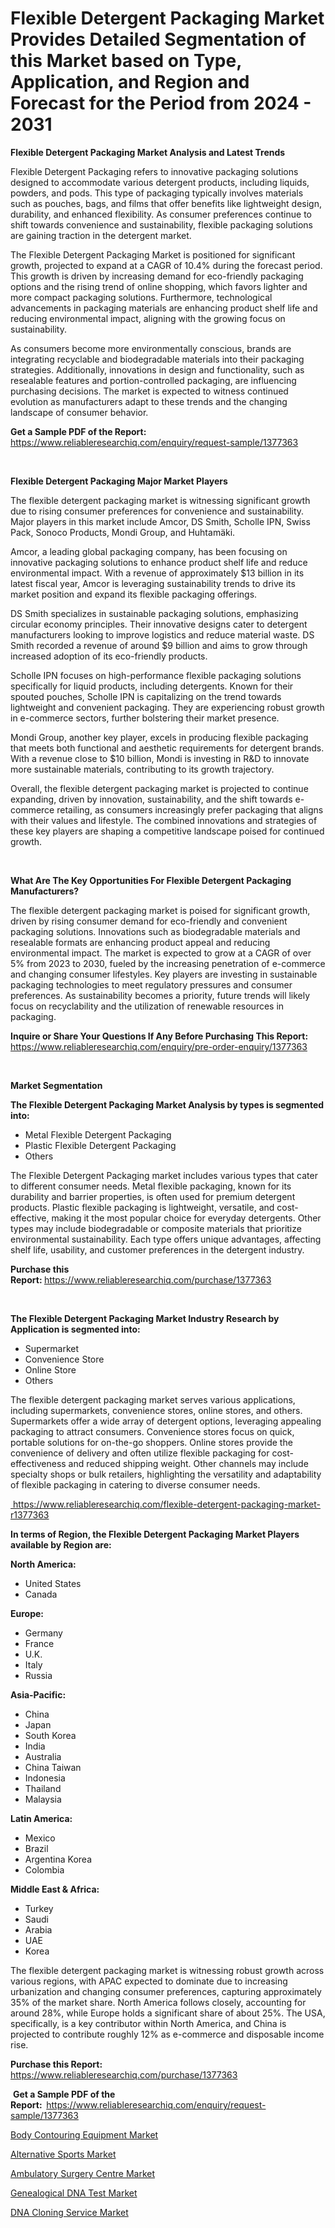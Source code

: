 <p><h1>Flexible Detergent Packaging Market Provides Detailed Segmentation of this Market based on Type, Application, and Region and Forecast for the Period from 2024 - 2031</h1></p><p><strong>Flexible Detergent Packaging Market Analysis and Latest Trends</strong></p>
<p><p>Flexible Detergent Packaging refers to innovative packaging solutions designed to accommodate various detergent products, including liquids, powders, and pods. This type of packaging typically involves materials such as pouches, bags, and films that offer benefits like lightweight design, durability, and enhanced flexibility. As consumer preferences continue to shift towards convenience and sustainability, flexible packaging solutions are gaining traction in the detergent market.</p><p>The Flexible Detergent Packaging Market is positioned for significant growth, projected to expand at a CAGR of 10.4% during the forecast period. This growth is driven by increasing demand for eco-friendly packaging options and the rising trend of online shopping, which favors lighter and more compact packaging solutions. Furthermore, technological advancements in packaging materials are enhancing product shelf life and reducing environmental impact, aligning with the growing focus on sustainability.</p><p>As consumers become more environmentally conscious, brands are integrating recyclable and biodegradable materials into their packaging strategies. Additionally, innovations in design and functionality, such as resealable features and portion-controlled packaging, are influencing purchasing decisions. The market is expected to witness continued evolution as manufacturers adapt to these trends and the changing landscape of consumer behavior.</p></p>
<p><strong>Get a Sample PDF of the Report:&nbsp;</strong> <a href="https://www.reliableresearchiq.com/enquiry/request-sample/1377363?utm_campaign=1725&utm_medium=2&utm_source=Github&utm_content=ia&utm_term=24102024&utm_id=flexible-detergent-packaging">https://www.reliableresearchiq.com/enquiry/request-sample/1377363</a></p>
<p>&nbsp;</p>
<p><strong>Flexible Detergent Packaging Major Market Players</strong></p>
<p><p>The flexible detergent packaging market is witnessing significant growth due to rising consumer preferences for convenience and sustainability. Major players in this market include Amcor, DS Smith, Scholle IPN, Swiss Pack, Sonoco Products, Mondi Group, and Huhtamäki.</p><p>Amcor, a leading global packaging company, has been focusing on innovative packaging solutions to enhance product shelf life and reduce environmental impact. With a revenue of approximately $13 billion in its latest fiscal year, Amcor is leveraging sustainability trends to drive its market position and expand its flexible packaging offerings.</p><p>DS Smith specializes in sustainable packaging solutions, emphasizing circular economy principles. Their innovative designs cater to detergent manufacturers looking to improve logistics and reduce material waste. DS Smith recorded a revenue of around $9 billion and aims to grow through increased adoption of its eco-friendly products.</p><p>Scholle IPN focuses on high-performance flexible packaging solutions specifically for liquid products, including detergents. Known for their spouted pouches, Scholle IPN is capitalizing on the trend towards lightweight and convenient packaging. They are experiencing robust growth in e-commerce sectors, further bolstering their market presence.</p><p>Mondi Group, another key player, excels in producing flexible packaging that meets both functional and aesthetic requirements for detergent brands. With a revenue close to $10 billion, Mondi is investing in R&D to innovate more sustainable materials, contributing to its growth trajectory.</p><p>Overall, the flexible detergent packaging market is projected to continue expanding, driven by innovation, sustainability, and the shift towards e-commerce retailing, as consumers increasingly prefer packaging that aligns with their values and lifestyle. The combined innovations and strategies of these key players are shaping a competitive landscape poised for continued growth.</p></p>
<p>&nbsp;</p>
<p><strong>What Are The Key Opportunities For Flexible Detergent Packaging Manufacturers?</strong></p>
<p><p>The flexible detergent packaging market is poised for significant growth, driven by rising consumer demand for eco-friendly and convenient packaging solutions. Innovations such as biodegradable materials and resealable formats are enhancing product appeal and reducing environmental impact. The market is expected to grow at a CAGR of over 5% from 2023 to 2030, fueled by the increasing penetration of e-commerce and changing consumer lifestyles. Key players are investing in sustainable packaging technologies to meet regulatory pressures and consumer preferences. As sustainability becomes a priority, future trends will likely focus on recyclability and the utilization of renewable resources in packaging.</p></p>
<p><strong>Inquire or Share Your Questions If Any Before Purchasing This Report:</strong> <a href="https://www.reliableresearchiq.com/enquiry/pre-order-enquiry/1377363?utm_campaign=1725&utm_medium=2&utm_source=Github&utm_content=ia&utm_term=24102024&utm_id=flexible-detergent-packaging">https://www.reliableresearchiq.com/enquiry/pre-order-enquiry/1377363</a></p>
<p>&nbsp;</p>
<p><strong>Market Segmentation</strong></p>
<p><strong>The Flexible Detergent Packaging Market Analysis by types is segmented into:</strong></p>
<p><ul><li>Metal Flexible Detergent Packaging</li><li>Plastic Flexible Detergent Packaging</li><li>Others</li></ul></p>
<p><p>The Flexible Detergent Packaging market includes various types that cater to different consumer needs. Metal flexible packaging, known for its durability and barrier properties, is often used for premium detergent products. Plastic flexible packaging is lightweight, versatile, and cost-effective, making it the most popular choice for everyday detergents. Other types may include biodegradable or composite materials that prioritize environmental sustainability. Each type offers unique advantages, affecting shelf life, usability, and customer preferences in the detergent industry.</p></p>
<p><strong>Purchase this Report:&nbsp;</strong><a href="https://www.reliableresearchiq.com/purchase/1377363?utm_campaign=1725&utm_medium=2&utm_source=Github&utm_content=ia&utm_term=24102024&utm_id=flexible-detergent-packaging">https://www.reliableresearchiq.com/purchase/1377363</a></p>
<p>&nbsp;</p>
<p><strong>The Flexible Detergent Packaging Market Industry Research by Application is segmented into:</strong></p>
<p><ul><li>Supermarket</li><li>Convenience Store</li><li>Online Store</li><li>Others</li></ul></p>
<p><p>The flexible detergent packaging market serves various applications, including supermarkets, convenience stores, online stores, and others. Supermarkets offer a wide array of detergent options, leveraging appealing packaging to attract consumers. Convenience stores focus on quick, portable solutions for on-the-go shoppers. Online stores provide the convenience of delivery and often utilize flexible packaging for cost-effectiveness and reduced shipping weight. Other channels may include specialty shops or bulk retailers, highlighting the versatility and adaptability of flexible packaging in catering to diverse consumer needs.</p></p>
<p><a href="https://www.reliableresearchiq.com/flexible-detergent-packaging-market-r1377363?utm_campaign=1725&utm_medium=2&utm_source=Github&utm_content=ia&utm_term=24102024&utm_id=flexible-detergent-packaging">&nbsp;https://www.reliableresearchiq.com/flexible-detergent-packaging-market-r1377363</a></p>
<p><strong>In terms of Region, the Flexible Detergent Packaging Market Players available by Region are:</strong></p>
<p>
    <p> <strong> North America: </strong>
        <ul>
            <li>United States</li>
            <li>Canada</li>
        </ul>
        </p> 
    <p> <strong> Europe: </strong>
        <ul>
            <li>Germany</li>
            <li>France</li>
            <li>U.K.</li>
            <li>Italy</li>
            <li>Russia</li>
        </ul>
        </p> 
    <p> <strong> Asia-Pacific: </strong>
        <ul>
            <li>China</li>
            <li>Japan</li>
            <li>South Korea</li>
            <li>India</li>
            <li>Australia</li>
            <li>China Taiwan</li>
            <li>Indonesia</li>
            <li>Thailand</li>
            <li>Malaysia</li>
        </ul>
        </p> 
    <p> <strong> Latin America: </strong>
        <ul>
            <li>Mexico</li>
            <li>Brazil</li>
            <li>Argentina Korea</li>
            <li>Colombia</li>
        </ul>
        </p> 
    <p> <strong> Middle East & Africa: </strong>
        <ul>
            <li>Turkey</li>
            <li>Saudi</li>
            <li>Arabia</li>
            <li>UAE</li>
            <li>Korea</li>
        </ul>
    </p>
    </p>
<p><p>The flexible detergent packaging market is witnessing robust growth across various regions, with APAC expected to dominate due to increasing urbanization and changing consumer preferences, capturing approximately 35% of the market share. North America follows closely, accounting for around 28%, while Europe holds a significant share of about 25%. The USA, specifically, is a key contributor within North America, and China is projected to contribute roughly 12% as e-commerce and disposable income rise.</p></p>
<p><strong>Purchase this Report: </strong><a href="https://www.reliableresearchiq.com/purchase/1377363?utm_campaign=1725&utm_medium=2&utm_source=Github&utm_content=ia&utm_term=24102024&utm_id=flexible-detergent-packaging">https://www.reliableresearchiq.com/purchase/1377363</a></p>
<p>&nbsp;<strong>Get a Sample PDF of the Report:&nbsp;&nbsp;</strong><a href="https://www.reliableresearchiq.com/enquiry/request-sample/1377363?utm_campaign=1725&utm_medium=2&utm_source=Github&utm_content=ia&utm_term=24102024&utm_id=flexible-detergent-packaging">https://www.reliableresearchiq.com/enquiry/request-sample/1377363</a></p>
<p><strong></strong></p>
<p><p><a href="https://www.linkedin.com/pulse/body-contouring-equipment-value-chain-analysis-from-uidbc?utm_campaign=1725&utm_medium=2&utm_source=Github&utm_content=ia&utm_term=24102024&utm_id=flexible-detergent-packaging">Body Contouring Equipment Market</a></p><p><a href="https://www.linkedin.com/pulse/consumer-behavior-shifts-alternative-sports-market-demand-3uzje?utm_campaign=1725&utm_medium=2&utm_source=Github&utm_content=ia&utm_term=24102024&utm_id=flexible-detergent-packaging">Alternative Sports Market</a></p><p><a href="https://www.linkedin.com/pulse/unlocking-growth-potential-strategic-analysis-ambulatory-scate?utm_campaign=1725&utm_medium=2&utm_source=Github&utm_content=ia&utm_term=24102024&utm_id=flexible-detergent-packaging">Ambulatory Surgery Centre Market</a></p><p><a href="https://www.linkedin.com/pulse/genealogical-dna-test-industry-forecast-market-shifts-romqe?utm_campaign=1725&utm_medium=2&utm_source=Github&utm_content=ia&utm_term=24102024&utm_id=flexible-detergent-packaging">Genealogical DNA Test Market</a></p><p><a href="https://www.linkedin.com/pulse/deep-dive-dna-cloning-service-market-itstrends-segmentation-7stte?utm_campaign=1725&utm_medium=2&utm_source=Github&utm_content=ia&utm_term=24102024&utm_id=flexible-detergent-packaging">DNA Cloning Service Market</a></p></p>